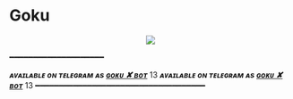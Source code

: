 # Goku

<p align="center">

  <img src="https://telegra.ph/file/07f91d036eb4759966e52.jpg">

</p>

━━━━━━━━━━━━━━━━━━━━

 _**ᴀᴠᴀɪʟᴀʙʟᴇ ᴏɴ ᴛᴇʟᴇɢʀᴀᴍ ᴀs [ɢᴏᴋᴜ ✘ ʙᴏᴛ](https://t.me/GokuXbot)**_
13
 _**ᴀᴠᴀɪʟᴀʙʟᴇ ᴏɴ ᴛᴇʟᴇɢʀᴀᴍ ᴀs [ɢᴏᴋᴜ ✘ ʙᴏᴛ](https://t.me/GokuXbot)**_
13
━━━━━━━━━━━━━━━━━━━━━━━━━━━━━━━━━━━━






